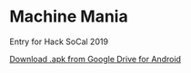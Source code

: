 # Machine Mania
Entry for Hack SoCal 2019

[Download .apk from Google Drive for Android](https://drive.google.com/open?id=1bwr4ZTm5kS8CF7HmHIXKB65KnuxVpsXJ)
